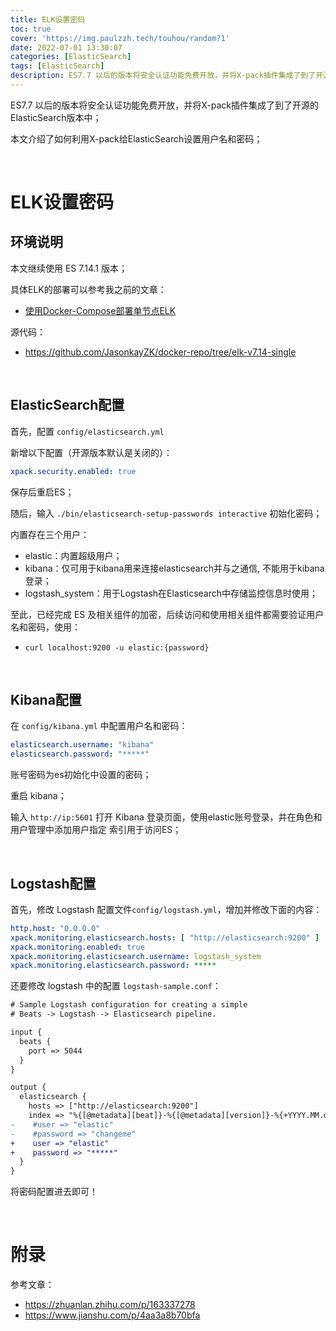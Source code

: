 ```yaml
---
title: ELK设置密码
toc: true
cover: 'https://img.paulzzh.tech/touhou/random?1'
date: 2022-07-01 13:30:07
categories: [ElasticSearch]
tags: [ElasticSearch]
description: ES7.7 以后的版本将安全认证功能免费开放，并将X-pack插件集成了到了开源的ElasticSearch版本中；本文介绍了如何利用X-pack给ElasticSearch设置用户名和密码；
---
```


ES7.7 以后的版本将安全认证功能免费开放，并将X-pack插件集成了到了开源的ElasticSearch版本中；

本文介绍了如何利用X-pack给ElasticSearch设置用户名和密码；

<br/>

<!--more-->

# **ELK设置密码**

## **环境说明**

本文继续使用 ES 7.14.1 版本；

具体ELK的部署可以参考我之前的文章：

-   [使用Docker-Compose部署单节点ELK](/2021/05/15/使用Docker-Compose部署单节点ELK/)

源代码：

-   https://github.com/JasonkayZK/docker-repo/tree/elk-v7.14-single

<br/>

## **ElasticSearch配置**

首先，配置 `config/elasticsearch.yml`

新增以下配置（开源版本默认是关闭的）：

```yaml
xpack.security.enabled: true
```

保存后重启ES；

随后，输入 `./bin/elasticsearch-setup-passwords interactive` 初始化密码；

内置存在三个用户：

-   elastic：内置超级用户；
-   kibana：仅可用于kibana用来连接elasticsearch并与之通信, 不能用于kibana登录；
-   logstash_system：用于Logstash在Elasticsearch中存储监控信息时使用；

至此，已经完成 ES 及相关组件的加密，后续访问和使用相关组件都需要验证用户名和密码，使用：

-   `curl localhost:9200 -u elastic:{password}`

<br/>

## **Kibana配置**

在 `config/kibana.yml` 中配置用户名和密码：

```yaml
elasticsearch.username: "kibana"
elasticsearch.password: "*****"
```

账号密码为es初始化中设置的密码；

重启 kibana；

输入 `http://ip:5601` 打开 Kibana 登录页面，使用elastic账号登录，并在角色和用户管理中添加用户指定 索引用于访问ES；

<br/>

## **Logstash配置**

首先，修改 Logstash 配置文件`config/logstash.yml`，增加并修改下面的内容：

```yaml
http.host: "0.0.0.0"
xpack.monitoring.elasticsearch.hosts: [ "http://elasticsearch:9200" ]
xpack.monitoring.enabled: true
xpack.monitoring.elasticsearch.username: logstash_system
xpack.monitoring.elasticsearch.password: *****
```

还要修改 logstash 中的配置 `logstash-sample.conf`：

```diff
# Sample Logstash configuration for creating a simple
# Beats -> Logstash -> Elasticsearch pipeline.

input {
  beats {
    port => 5044
  }
}

output {
  elasticsearch {
    hosts => ["http://elasticsearch:9200"]
    index => "%{[@metadata][beat]}-%{[@metadata][version]}-%{+YYYY.MM.dd}"
-    #user => "elastic"
-    #password => "changeme"    
+    user => "elastic"
+    password => "*****"
  }
}
```

将密码配置进去即可！

<br/>

# **附录**

参考文章：

-   https://zhuanlan.zhihu.com/p/163337278
-   https://www.jianshu.com/p/4aa3a8b70bfa

<br/>
